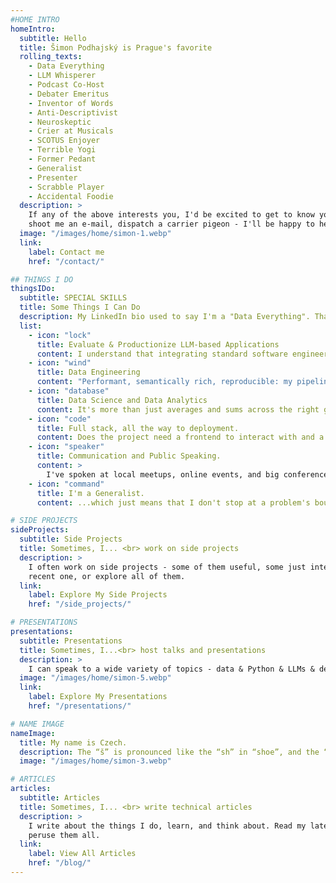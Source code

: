 ```yaml
---
#HOME INTRO
homeIntro:
  subtitle: Hello
  title: Šimon Podhajský is Prague's favorite
  rolling_texts:
    - Data Everything
    - LLM Whisperer
    - Podcast Co-Host
    - Debater Emeritus
    - Inventor of Words
    - Anti-Descriptivist
    - Neuroskeptic
    - Crier at Musicals
    - SCOTUS Enjoyer
    - Terrible Yogi
    - Former Pedant
    - Generalist
    - Presenter
    - Scrabble Player
    - Accidental Foodie
  description: >
    If any of the above interests you, I'd be excited to get to know you! Find me on social media,
    shoot me an e-mail, dispatch a carrier pigeon - I'll be happy to hear from you 👋
  image: "/images/home/simon-1.webp"
  link:
    label: Contact me
    href: "/contact/"

## THINGS I DO
thingsIDo:
  subtitle: SPECIAL SKILLS
  title: Some Things I Can Do
  description: My LinkedIn bio used to say I'm a "Data Everything". That wasn't too far off.
  list:
    - icon: "lock"
      title: Evaluate & Productionize LLM-based Applications
      content: I understand that integrating standard software engineering and ML best practices is what keeps the modern LLM-based apps from remaining merely a fancy demo.
    - icon: "wind"
      title: Data Engineering
      content: "Performant, semantically rich, reproducible: my pipelines are all of the above."
    - icon: "database"
      title: Data Science and Data Analytics
      content: It's more than just averages and sums across the right groups.
    - icon: "code"
      title: Full stack, all the way to deployment.
      content: Does the project need a frontend to interact with and a cloud infrastructure to host itself in? I'm on it.
    - icon: "speaker"
      title: Communication and Public Speaking.
      content: >
        I've spoken at local meetups, online events, and big conferences. Hit me up to speak at any of the above!
    - icon: "command"
      title: I'm a Generalist.
      content: ...which just means that I don't stop at a problem's boundary; I see it through wherever it leads.

# SIDE PROJECTS
sideProjects:
  subtitle: Side Projects
  title: Sometimes, I... <br> work on side projects
  description: >
    I often work on side projects - some of them useful, some just interesting. View the most
    recent one, or explore all of them.
  link:
    label: Explore My Side Projects
    href: "/side_projects/"

# PRESENTATIONS
presentations:
  subtitle: Presentations
  title: Sometimes, I...<br> host talks and presentations
  description: >
    I can speak to a wide variety of topics - data & Python & LLMs & debate & education & more.
  image: "/images/home/simon-5.webp"
  link:
    label: Explore My Presentations
    href: "/presentations/"

# NAME IMAGE
nameImage:
  title: My name is Czech.
  description: The “š” is pronounced like the “sh” in “shoe”, and the “ý” is pronounced like the “ee” in “bee”. So, it’s “SHIH-mon Pot-HIGH-skee”. But you can always call me Simon.
  image: "/images/home/simon-3.webp"

# ARTICLES
articles:
  subtitle: Articles
  title: Sometimes, I... <br> write technical articles
  description: >
    I write about the things I do, learn, and think about. Read my latest article, or
    peruse them all.
  link:
    label: View All Articles
    href: "/blog/"
---
```

